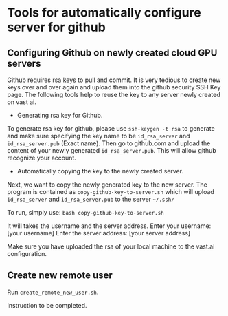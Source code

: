 

# Tools for automatically configure server for github

## Configuring Github on newly created cloud GPU servers

Github requires rsa keys to pull and commit. It is very tedious to create new keys over and over again and upload them into the github security SSH Key page. The following tools help to reuse the key to any server newly created on vast ai. 

- Generating rsa key for Github.

To generate rsa key for github, please use `ssh-keygen -t rsa` to generate and make sure specifying the key name to be `id_rsa_server` and `id_rsa_server.pub` (Exact name). Then go to github.com and upload the content of your newly generated `id_rsa_server.pub`. This will allow github recognize your account. 


- Automatically copying the key to the newly created server. 

Next, we want to copy the newly generated key to the new server. The program is contained as `copy-github-key-to-server.sh` which will upload `id_rsa_server` and `id_rsa_server.pub` to the server `~/.ssh/`

To run, simply use:
```bash copy-github-key-to-server.sh```

It will takes the username and the server address. 
Enter your username: [your username]
Enter the server address: [your server address]

Make sure you have uploaded the rsa of your local machine to the vast.ai configuration. 

## Create new remote user

Run `create_remote_new_user.sh`. 

Instruction to be completed. 
